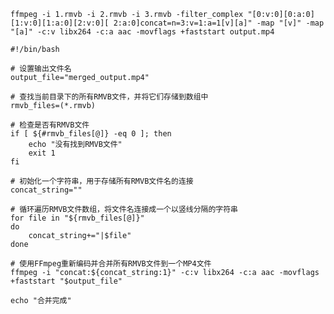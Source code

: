 `ffmpeg -i 1.rmvb -i 2.rmvb -i 3.rmvb -filter_complex "[0:v:0][0:a:0][1:v:0][1:a:0][2:v:0][
2:a:0]concat=n=3:v=1:a=1[v][a]" -map "[v]" -map "[a]" -c:v libx264 -c:a aac -movflags +faststart output.mp4
`

```
#!/bin/bash

# 设置输出文件名
output_file="merged_output.mp4"

# 查找当前目录下的所有RMVB文件，并将它们存储到数组中
rmvb_files=(*.rmvb)

# 检查是否有RMVB文件
if [ ${#rmvb_files[@]} -eq 0 ]; then
    echo "没有找到RMVB文件"
    exit 1
fi

# 初始化一个字符串，用于存储所有RMVB文件名的连接
concat_string=""

# 循环遍历RMVB文件数组，将文件名连接成一个以竖线分隔的字符串
for file in "${rmvb_files[@]}"
do
    concat_string+="|$file"
done

# 使用FFmpeg重新编码并合并所有RMVB文件到一个MP4文件
ffmpeg -i "concat:${concat_string:1}" -c:v libx264 -c:a aac -movflags +faststart "$output_file"

echo "合并完成"
```